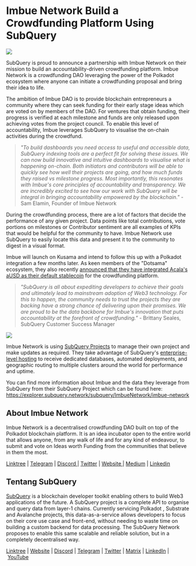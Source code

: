 # Imbue Network Build a Crowdfunding Platform Using SubQuery

![](https://miro.medium.com/max/1400/1*GWP8tRtzef5qsLw4fw-X3g.png)

SubQuery is proud to announce a partnership with Imbue Network on their mission to build an accountability-driven crowdfunding platform. Imbue Network is a crowdfunding DAO leveraging the power of the Polkadot ecosystem where anyone can initiate a crowdfunding proposal and bring their idea to life.

The ambition of Imbue DAO is to provide blockchain entrepreneurs a community where they can seek funding for their early stage ideas which are voted on by members of the DAO. For ventures that obtain funding, their progress is verified at each milestone and funds are only released upon achieving votes from the project council. To enable this level of accountability, Imbue leverages SubQuery to visualise the on-chain activities during the crowdfund.

> *"To build dashboards you need access to useful and accessible data, SubQuery indexing tools are a perfect fit for solving these issues. We can now build innovative and intuitive dashboards to visualise what is happening on-chain. Both initiators and contributors will be able to quickly see how well their projects are going, and how much funds they raised vs milestone progress. Most importantly, this resonates with Imbue's core principles of accountability and transparency. We are incredibly excited to see how our work with SubQuery will be integral in bringing accountability empowered by the blockchain."* - Sam Elamin, Founder of Imbue Network

During the crowdfunding process, there are a lot of factors that decide the performance of any given project. Data points like total contributions, vote portions on milestones or Contributor sentiment are all examples of KPIs that would be helpful for the community to have. Imbue Network use SubQuery to easily locate this data and present it to the community to digest in a visual format.

Imbue will launch on Kusama and intend to follow this up with a Polkadot integration a few months later. As keen members of the "Dotsama" ecosystem, they also recently [announced that they have integrated Acala's aUSD as their default stablecoin](https://imbuenetwork.medium.com/imbue-to-integrate-acalas-ausd-as-default-stablecoin-for-crowdfunding-dea99279188c) for the crowdfunding platform.

> *"SubQuery is all about expediting developers to achieve their goals and ultimately lead to mainstream adoption of Web3 technology. For this to happen, the community needs to trust the projects they are backing have a strong chance of delivering upon their promises. We are proud to be the data backbone for Imbue's innovation that puts accountability at the forefront of crowdfunding."* - Brittany Seales, SubQuery Customer Success Manager

![](https://miro.medium.com/max/1400/0*jcriFghdn06heAXk)

Imbue Network is using [SubQuery Projects](https://project.subquery.network/) to manage their own project and make updates as required. They take advantage of SubQuery's [enterprise-level hosting](../blogs/20211228-enterprise-hosted.md) to receive dedicated databases, automated deployments, and geographic routing to multiple clusters around the world for performance and uptime.

You can find more information about Imbue and the data they leverage from SubQuery from their SubQuery Project which can be found here: https://explorer.subquery.network/subquery/ImbueNetwork/imbue-network

## About Imbue Network

Imbue Network is a decentralised crowdfunding DAO built on top of the Polkadot blockchain platform. It is an idea incubator open to the entire world that allows anyone, from any walk of life and for any kind of endeavour, to submit and vote on Ideas worth Funding from the communities that believe in them the most.

[Linktree](https://linktr.ee/ImbueNetwork) | [Telegram](https://t.me/ImbueNetwork) | [Discord ](https://discord.com/invite/cgQFR52Qtt)| [Twitter](https://twitter.com/ImbueNetwork) | [Website ](https://www.imbue.network/)| [Medium](https://imbuenetwork.medium.com/) | [Linkedin](https://www.linkedin.com/company/imbue-network/)

## Tentang SubQuery

[SubQuery](https://subquery.network/) is a blockchain developer toolkit enabling others to build Web3 applications of the future. A SubQuery project is a complete API to organise and query data from layer-1 chains. Currently servicing Polkadot , Substrate and Avalanche projects, this data-as-a-service allows developers to focus on their core use case and front-end, without needing to waste time on building a custom backend for data processing. The SubQuery Network proposes to enable this same scalable and reliable solution, but in a completely decentralised way.

​​[Linktree](https://linktr.ee/subquerynetwork) | [Website](https://subquery.network/) | [Discord](https://discord.com/invite/78zg8aBSMG) | [Telegram](https://t.me/subquerynetwork) | [Twitter](https://twitter.com/subquerynetwork) | [Matrix](https://matrix.to/#/#subquery:matrix.org) | [LinkedIn](https://www.linkedin.com/company/subquery) | [YouTube](https://www.youtube.com/channel/UCi1a6NUUjegcLHDFLr7CqLw)
